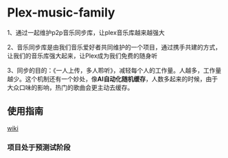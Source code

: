 # Plex-music-family

1、通过一起维护p2p音乐同步库，让plex音乐库越来越强大

2、音乐同步库是由我们音乐爱好者共同维护的一个项目，通过携手共建的方式，让我们的音乐库强大起来，让Plex成为我们免费的随身听

3、同步的目的：《一人上传，多人聆听》，减轻每个人的工作量。人越多，工作量越少。这个机制还有一个妙处，像**AI自动化随机缓存**，人数多起来的时候，由于大众口味的影响，热门的歌曲会更主动去缓存。

## 使用指南

[wiki](https://antique-hacksaw-c2a.notion.site/Plex-music-family-029133efa133486db0c3624e4c5521de)

### 项目处于预测试阶段
